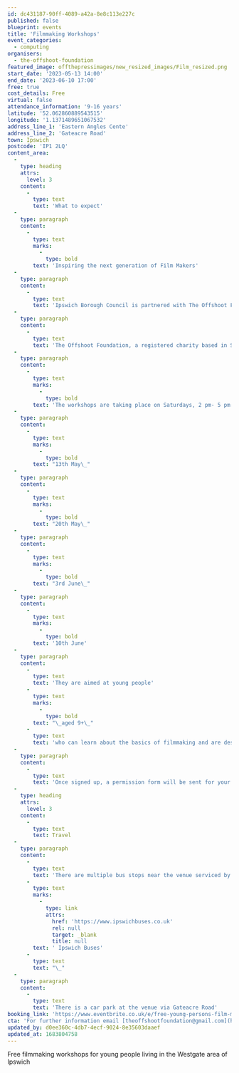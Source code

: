 ```yaml
---
id: dc431187-90ff-4089-a42a-8e8c113e227c
published: false
blueprint: events
title: 'Filmmaking Workshops'
event_categories:
  - computing
organisers:
  - the-offshoot-foundation
featured_image: offthepressimages/new_resized_images/Film_resized.png
start_date: '2023-05-13 14:00'
end_date: '2023-06-10 17:00'
free: true
cost_details: Free
virtual: false
attendance_information: '9-16 years'
latitude: '52.062860889543515'
longitude: '1.1371489651067532'
address_line_1: 'Eastern Angles Cente'
address_line_2: 'Gateacre Road'
town: Ipswich
postcode: 'IP1 2LQ'
content_area:
  -
    type: heading
    attrs:
      level: 3
    content:
      -
        type: text
        text: 'What to expect'
  -
    type: paragraph
    content:
      -
        type: text
        marks:
          -
            type: bold
        text: 'Inspiring the next generation of Film Makers'
  -
    type: paragraph
    content:
      -
        type: text
        text: 'Ipswich Borough Council is partnered with The Offshoot Foundation to fund a Film-Making Workshop for young people in Westgate, Ipswich.'
  -
    type: paragraph
    content:
      -
        type: text
        text: 'The Offshoot Foundation, a registered charity based in Suffolk, supports disadvantaged young people with Film-Making workshops that also help develop confidence, leadership, and teamwork skills.'
  -
    type: paragraph
    content:
      -
        type: text
        marks:
          -
            type: bold
        text: 'The workshops are taking place on Saturdays, 2 pm- 5 pm on:'
  -
    type: paragraph
    content:
      -
        type: text
        marks:
          -
            type: bold
        text: "13th May\_"
  -
    type: paragraph
    content:
      -
        type: text
        marks:
          -
            type: bold
        text: "20th May\_"
  -
    type: paragraph
    content:
      -
        type: text
        marks:
          -
            type: bold
        text: "3rd June\_"
  -
    type: paragraph
    content:
      -
        type: text
        marks:
          -
            type: bold
        text: '10th June'
  -
    type: paragraph
    content:
      -
        type: text
        text: 'They are aimed at young people'
      -
        type: text
        marks:
          -
            type: bold
        text: "\_aged 9+\_"
      -
        type: text
        text: 'who can learn about the basics of filmmaking and are designed to empower and inspire young people to develop life skills and raise aspirations by using creative media to reach their full potential.'
  -
    type: paragraph
    content:
      -
        type: text
        text: 'Once signed up, a permission form will be sent for your child to attend. This will need to be returned before the workshop commences.'
  -
    type: heading
    attrs:
      level: 3
    content:
      -
        type: text
        text: Travel
  -
    type: paragraph
    content:
      -
        type: text
        text: 'There are multiple bus stops near the venue serviced by'
      -
        type: text
        marks:
          -
            type: link
            attrs:
              href: 'https://www.ipswichbuses.co.uk'
              rel: null
              target: _blank
              title: null
        text: ' Ipswich Buses'
      -
        type: text
        text: "\_"
  -
    type: paragraph
    content:
      -
        type: text
        text: 'There is a car park at the venue via Gateacre Road'
booking_link: 'https://www.eventbrite.co.uk/e/free-young-persons-film-making-workshop-eastern-angles-ipswich-tickets-621863690037?aff=ebdssbdestsearch'
cta: 'For further information email [theoffshootfoundation@gmail.com](http://theoffshootfoundation@gmail.com)'
updated_by: d0ee360c-4db7-4ecf-9024-8e35603daaef
updated_at: 1683804758
---
```

Free filmmaking workshops for young people living in the Westgate area of Ipswich